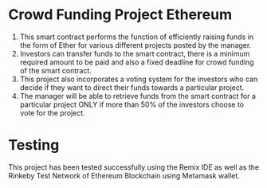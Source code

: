 # Crowd Funding Project Ethereum

1. This smart contract performs the function of efficiently raising funds in the form of Ether for various different projects posted by the manager.
2. Investors can transfer funds to the smart contract, there is a minimum required amount to be paid and also a fixed deadline for crowd funding of the smart contract.
3. This project also incorporates a voting system for the investors who can decide if they want to direct their funds towards a particular project.
4. The manager will be able to retrieve funds from the smart contract for a particular project ONLY if more than 50% of the investors choose to vote for the project.


# Testing
This project has been tested successfully using the Remix IDE as well as the Rinkeby Test Network of Ethereum Blockchain using Metamask wallet.
